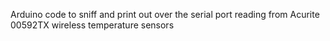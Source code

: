 Arduino code to sniff and print out over the serial port reading from Acurite 00592TX wireless temperature sensors

